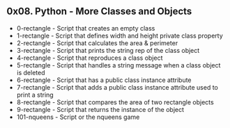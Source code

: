 ## 0x08. Python - More Classes and Objects

* 0-rectangle - Script that creates an empty class
* 1-rectangle - Script that defines width and height private class property
* 2-rectangle - Script that calculates the area & perimeter
* 3-rectangle - Script that prints the string rep of the class object
* 4-rectangle - Script that reproduces a class object
* 5-rectangle - Script that handles a string message when a class object is deleted
* 6-rectangle - Script that has a public class instance attribute
* 7-rectangle - Script that adds a public class instance attribute used to print a string
* 8-rectangle - Script that compares the area of two rectangle objects
* 9-rectangle - Script that returns the instance of the object
* 101-nqueens - Script or the nqueens game
